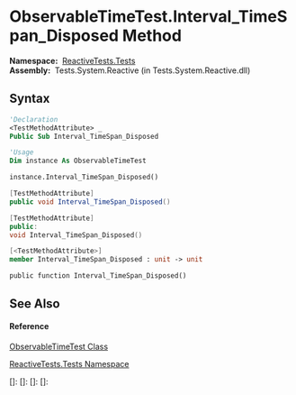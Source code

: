 # ObservableTimeTest.Interval\_TimeSpan\_Disposed Method

**Namespace:**  [ReactiveTests.Tests](ReactiveTests.Tests\ReactiveTests.Tests.md)  
**Assembly:**  Tests.System.Reactive (in Tests.System.Reactive.dll)

## Syntax

```vb
'Declaration
<TestMethodAttribute> _
Public Sub Interval_TimeSpan_Disposed
```

```vb
'Usage
Dim instance As ObservableTimeTest

instance.Interval_TimeSpan_Disposed()
```

```csharp
[TestMethodAttribute]
public void Interval_TimeSpan_Disposed()
```

```c++
[TestMethodAttribute]
public:
void Interval_TimeSpan_Disposed()
```

```fsharp
[<TestMethodAttribute>]
member Interval_TimeSpan_Disposed : unit -> unit 
```

```jscript
public function Interval_TimeSpan_Disposed()
```

## See Also

#### Reference

[ObservableTimeTest Class](ObservableTimeTest\ObservableTimeTest.md)

[ReactiveTests.Tests Namespace](ReactiveTests.Tests\ReactiveTests.Tests.md)

[]: 
[]: 
[]: 
[]: 